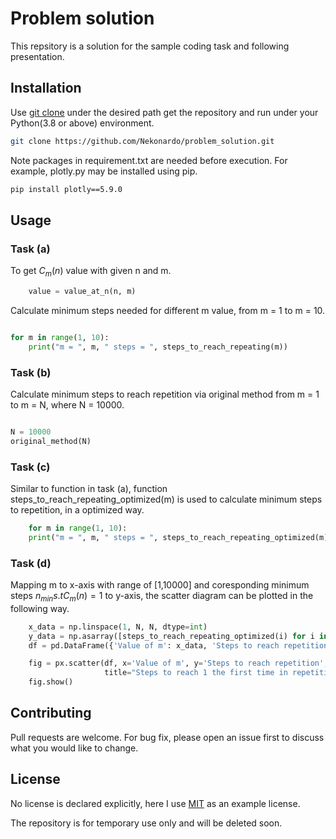 # Problem solution

This repsitory is a solution for the sample coding task and following presentation.

## Installation

Use [git clone](https://github.com/git-guides/git-clone) under the desired path get the repository and run under your
Python(3.8 or above) environment.

```bash
git clone https://github.com/Nekonardo/problem_solution.git
```

Note packages in requirement.txt are needed before execution. For example, plotly.py may be installed using pip.

```bash
pip install plotly==5.9.0
```

## Usage

### Task (a)

To get $C_m(n)$ value with given n and m.

```python
    value = value_at_n(n, m)
```

Calculate minimum steps needed for different m value, from m = 1 to m = 10.

```python

for m in range(1, 10):
    print("m = ", m, " steps = ", steps_to_reach_repeating(m))
```

### Task (b)

Calculate minimum steps to reach repetition via original method from m = 1 to m = N, where N = 10000.

```python

N = 10000
original_method(N)
```

### Task (c)

Similar to function in task (a), function steps_to_reach_repeating_optimized(m) is used to calculate minimum steps to
 repetition, in a optimized way.


```python
    for m in range(1, 10):
    print("m = ", m, " steps = ", steps_to_reach_repeating_optimized(m))
```

### Task (d)

Mapping m to x-axis with range of [1,10000]  and coresponding minimum steps $n_{min} s.t C_m(n) =1$ to y-axis, the
scatter diagram can be plotted in the following way.

```python 
    x_data = np.linspace(1, N, N, dtype=int)
    y_data = np.asarray([steps_to_reach_repeating_optimized(i) for i in x_data])
    df = pd.DataFrame({'Value of m': x_data, 'Steps to reach repetition': y_data})

    fig = px.scatter(df, x='Value of m', y='Steps to reach repetition',
                     title="Steps to reach 1 the first time in repetition")
    fig.show()
```

## Contributing

Pull requests are welcome. For bug fix, please open an issue first to discuss what you would like to change.

## License

No license is declared explicitly, here I use [MIT](https://choosealicense.com/licenses/mit/) as an example license.

The repository is for temporary use only and will be deleted soon.

